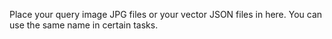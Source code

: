 Place your query image JPG files or your vector JSON files in here.
You can use the same name in certain tasks.